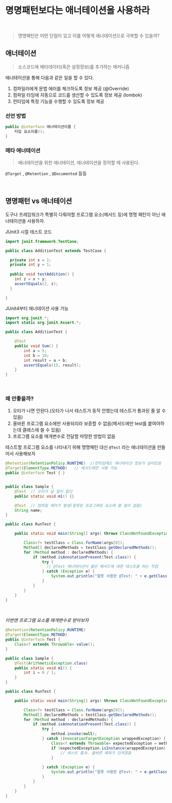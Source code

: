 # 명명패턴보다는 애너테이션을 사용하라

<br>

> 명명패턴은 어떤 단점이 있고 이를 어떻게 애너테이션으로 극복할 수 있을까?

## 애너테이션
> 소스코드에 메타데이터(혹은 설정정보)를 추가하는 매커니즘

애너테이션을 통해 다음과 같은 일을 할 수 있다.
1. 컴파일러에게 문법 에러를 체크하도록 정보 제공 (@Override)
2. 컴파일 타임에 자동으로 코드를 생산할 수 있도록 정보 제공 (lombok)
3. 런타임에 특정 기능을 수행할 수 있도록 정보 제공

### 선언 방법

```java
public @interface 애너테이션이름 {
    타입 요소이름();
}
```


### 메타 애너테이션

> 애너테이션을 위한 애너테이션, 애너테이션을 정의할 때 사용된다.

`@Target` , `@Retention` , `@Documented` 등등


<br>

## 명명패턴 vs 애너테이션

도구나 프레임워크가 특별히 다뤄야할 프로그램 요소(메서드 등)에 명명 패턴이 아닌 애너테이션을 사용하자.

JUnit3 시절 테스트 코드

```java
import junit.framework.TestCase;

public class AdditionTest extends TestCase {

  private int x = 1;
  private int y = 1;
  
  public void testAddition() {
    int z = x + y;
    assertEquals(2, z);
  }

}
```


JUnit4부터 애너테이션 사용 가능

```java
import org.junit.*;
import static org.junit.Assert.*;

public class AdditionTest {

    @Test
    public void Sum() {
        int a = 5;
        int b = 10;
        int result = a + b;
        assertEquals(15, result);
    }
}
```

<br>

### 왜 안좋을까?

1. 오타가 나면 안된다.(오타가 나서 테스트가 동작 안했는데 테스트가 통과된 줄 알 수 있음)
2. 올바른 프로그램 요소에만 사용되리라 보증할 수 없음(메서드에만 test를 붙여야하는데 클래스에 쓸 수 있음)
3. 프로그램 요소를 매개변수로 전달할 마땅한 방법이 없음


테스트할 프로그램 요소를 나타내기 위해 명명패턴 대신 `@Test` 라는 애너테이션을 만들어서 사용해보자

```java
@Retention(RetentionPolicy.RUNTIME)  //런타임에도 애너테이션 정보가 살아있음
@Target(ElementType.METHOD)   // 메서드에만 사용 가능
public @interface Test { }
```


```java

public class Sample {
    @Test  // 오타가 날 일이 없다
    public static void m1() {}

    @Test  // 컴파일 에러가 발생(잘못된 프로그래밍 요소에 쓸 일이 없음)
    String name;
}

```


```java
public class RunTest {

    public static void main(String[] args) throws ClassNotFoundException {

        Class<?> testClass = Class.forName(args[0]);
        Method[] declaredMethods = testClass.getDeclaredMethods();
        for (Method method : declaredMethods) {
            if (method.isAnnotationPresent(Test.class)) {
                try {
                  // @Test 애너테이션이 붙은 메서드에 대한 테스트를 하는 작업
                } catch (Exception e) {
                    System.out.println("잘못 사용한 @Test: " + e.getClass());
                }
            }
        }
    }
}

```

<br>

*이번엔 프로그램 요소를 매개변수로 받아보자*

```java
@Retention(RetentionPolicy.RUNTIME)
@Target(ElementType.METHOD)
public @interface Test {
    Class<? extends Throwable> value();
}

```

```java
public class Sample {
    @Test(ArithmeticException.class)
    public static void m1() {
        int i = 0 / 1;
    }
}
```

```java
public class RunTest {

    public static void main(String[] args) throws ClassNotFoundException {

        Class<?> testClass = Class.forName(args[0]);
        Method[] declaredMethods = testClass.getDeclaredMethods();
        for (Method method : declaredMethods) {
            if (method.isAnnotationPresent(Test.class)) {
                try {
                    method.invoke(null);
                } catch (InvocationTargetException wrappedException) {
                    Class<? extends Throwable> expectedException = method.getAnnotation(Test.class).value();
                    if (expectedException.isInstance(wrappedException)) {
                        // 테스트 통과. 올바른 예외가 던져졌음
                    }
                    
                } catch (Exception e) {
                    System.out.println("잘못 사용한 @Test: " + e.getClass());
                }
            }
        }
    }
}
```



